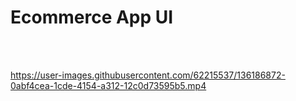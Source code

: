 <h1 textAlign="center">Ecommerce App UI</h1>

<br/>
<br/>



https://user-images.githubusercontent.com/62215537/136186872-0abf4cea-1cde-4154-a312-12c0d73595b5.mp4

